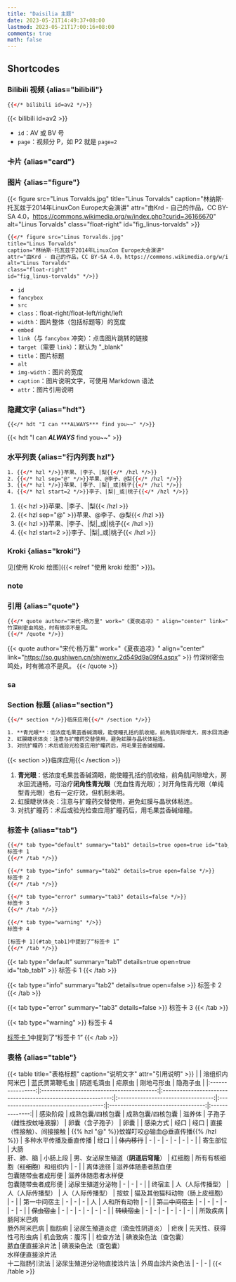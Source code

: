 ```yaml
---
title: "Daisilia 主题"
date: 2023-05-21T14:49:37+08:00
lastmod: 2023-05-21T17:00:16+08:00
comments: true
math: false
---
```


## Shortcodes

### Bilibili 视频 {alias="bilibili"}

```html
{{</* bilibili id=av2 */>}}
```

{{< bilibili id=av2 >}}

- `id`：AV 或 BV 号
- `page`：视频分 P，如 P2 就是 `page=2`

### 卡片 {alias="card"}

### 图片 {alias="figure"}

{{< figure src="Linus Torvalds.jpg" title="Linus Torvalds" caption="林纳斯·托瓦兹于2014年LinuxCon Europe大会演讲" attr="由Krd - 自己的作品，CC BY-SA 4.0，https://commons.wikimedia.org/w/index.php?curid=36166670" alt="Linus Torvalds" class="float-right" id="fig_linus-torvalds" >}}

```html
{{</* figure src="Linus Torvalds.jpg"
title="Linus Torvalds"
caption="林纳斯·托瓦兹于2014年LinuxCon Europe大会演讲"
attr="由Krd - 自己的作品，CC BY-SA 4.0，https://commons.wikimedia.org/w/index.php?curid=36166670"
alt="Linus Torvalds"
class="float-right"
id="fig_linus-torvalds" */>}}
```

- `id`
- `fancybox`
- `src`
- `class`：float-right/float-left/right/left
- `width`：图片整体（包括标题等）的宽度
- `embed`
- `link`（与 `fancybox` 冲突）：点击图片跳转的链接
- `target`（需要 `link`）：默认为 "_blank"
- `title`：图片标题
- `alt`
- `img-width`：图片的宽度
- `caption`：图片说明文字，可使用 Markdown 语法
- `attr`：图片引用说明

### 隐藏文字 {alias="hdt"}

```
{{</* hdt "I can ***ALWAYS*** find you~~" */>}}
```

{{< hdt "I can ***ALWAYS*** find you~~" >}}

### 水平列表 {alias="行内列表 hzl"}

```html
1. {{</* hzl */>}}苹果、|李子、|梨{{</* /hzl */>}}
2. {{</* hzl sep="@" */>}}苹果、@李子、@梨{{</* /hzl */>}}
3. {{</* hzl */>}}苹果、|李子、|梨|_或|桃子{{</* /hzl */>}}
4. {{</* hzl start=2 */>}}李子、|梨|_或|桃子{{</* /hzl */>}}
```

1. {{< hzl >}}苹果、|李子、|梨{{< /hzl >}}
2. {{< hzl sep="@" >}}苹果、@李子、@梨{{< /hzl >}}
3. {{< hzl >}}苹果、|李子、|梨|_或|桃子{{< /hzl >}}
4. {{< hzl start=2 >}}李子、|梨|_或|桃子{{< /hzl >}}

### Kroki {alias="kroki"}

见[使用 Kroki 绘图]({{< relref "使用 kroki 绘图" >}})。

### note

### 引用 {alias="quote"}

```html
{{</* quote author="宋代·杨万里" work="《夏夜追凉》" align="center" link="https://so.gushiwen.cn/shiwenv_2d549d9a09f4.aspx" */>}}
竹深树密虫鸣处，时有微凉不是风。
{{</* /quote */>}}
```

{{< quote author="宋代·杨万里" work="《夏夜追凉》" align="center" link="https://so.gushiwen.cn/shiwenv_2d549d9a09f4.aspx" >}}
竹深树密虫鸣处，时有微凉不是风。
{{< /quote >}}

### sa

### Section 标题 {alias="section"}

```html
{{</* section */>}}临床应用{{</* /section */>}}

1. **青光眼**：低浓度毛果芸香碱滴眼，能使瞳孔括约肌收缩，前角肌间隙增大，房水回流通畅，可治疗**闭角性青光眼**（充血性青光眼）；对开角性青光眼（单纯型青光眼）也有一定疗效，但机制未明。
2. 虹膜睫状体炎：注意与扩瞳药交替使用，避免虹膜与晶状体粘连。
3. 对抗扩瞳药：术后或验光检查应用扩瞳药后，用毛果芸香碱缩瞳。

```

{{< section >}}临床应用{{< /section >}}

1. **青光眼**：低浓度毛果芸香碱滴眼，能使瞳孔括约肌收缩，前角肌间隙增大，房水回流通畅，可治疗**闭角性青光眼**（充血性青光眼）；对开角性青光眼（单纯型青光眼）也有一定疗效，但机制未明。
2. 虹膜睫状体炎：注意与扩瞳药交替使用，避免虹膜与晶状体粘连。
3. 对抗扩瞳药：术后或验光检查应用扩瞳药后，用毛果芸香碱缩瞳。

### 标签卡 {alias="tab"}

```html
{{</* tab type="default" summary="tab1" details=true open=true id="tab_tab1" */>}}
标签卡 1
{{</* /tab */>}}

{{</* tab type="info" summary="tab2" details=true open=false */>}}
标签卡 2
{{</* /tab */>}}

{{</* tab type="error" summary="tab3" details=false */>}}
标签卡 3
{{</* /tab */>}}

{{</* tab type="warning" */>}}
标签卡 4

[标签卡 1](#tab_tab1)中提到了“标签卡 1”
{{</* /tab */>}}
```

{{< tab type="default" summary="tab1" details=true open=true id="tab_tab1" >}}
标签卡 1
{{< /tab >}}

{{< tab type="info" summary="tab2" details=true open=false >}}
标签卡 2
{{< /tab >}}

{{< tab type="error" summary="tab3" details=false >}}
标签卡 3
{{< /tab >}}

{{< tab type="warning" >}}
标签卡 4

[标签卡 1](#tab_tab1)中提到了“标签卡 1”
{{< /tab >}}

### 表格 {alias="table"}

{{< table title="表格标题" caption="说明文字" attr="引用说明" >}}
|                  |               溶组织内阿米巴              |                        蓝氏贾第鞭毛虫                        |             阴道毛滴虫             |                 疟原虫                |             刚地弓形虫             |    隐孢子虫    |
|:----------------:|:-----------------------------------------:|:------------------------------------------------------------:|:----------------------------------:|:-------------------------------------:|:----------------------------------:|:--------------:|
|     感染阶段     |             成熟包囊/四核包囊             |                       成熟包囊/四核包囊                      |               滋养体               |        子孢子（雌性按蚊唾液腺）       |          卵囊（含子孢子）          |      卵囊      |
|     感染方式     |                    经口                   |                             经口                             |      直接（性接触）、间接接触      |        {{% hzl "@" %}}蚊媒叮咬@输血@垂直传播{{% /hzl %}} |       多种水平传播及垂直传播       |      经口      |
|   ~~体内移行~~   |                     -                     |                               -                              |                  -                 |                   -                   |                  -                 |        -       |
|     寄生部位     |            大肠<br/>肝、肺、脑            |                           小肠上段                           | 男、女泌尿生殖道（**阴道后穹隆**） | 红细胞 | 所有有核细胞（~~红细胞~~）和组织内 |        -       |
|     离体途径     | 滋养体随患者脓血便<br/>包囊随带虫者成形便 |           滋养体随患者水样便<br/>包囊随带虫者成形便          |          泌尿生殖道分泌物          |                   -                   |                  -                 |        -       |
|      终宿主      |              人（人际传播型）             |                       人（人际传播型）                       |          人（人际传播型）          |                  按蚊                 |   猫及其他猫科动物（肠上皮细胞）   |        -       |
|   第一中间宿主   |                     -                     |                               -                              |                  -                 |                   人                  |            人和所有动物            |        -       |
| ~~第二中间宿主~~ |                     -                     |                               -                              |                  -                 |                   -                   |                  -                 |        -       |
|   ~~保虫宿主~~   |                     -                     |                               -                              |                  -                 |                   -                   |                  -                 |        -       |
|   ~~转续宿主~~   |                     -                     |                               -                              |                  -                 |                   -                   |                  -                 |        -       |
|     所致疾病     |        肠阿米巴病<br/>肠外阿米巴病        |                            脂肪痢                            |   泌尿生殖道炎症（滴虫性阴道炎）   |                  疟疾                 |       先天性、获得性弓形虫病       | 机会致病：腹泻 |
|     检查方法     | 碘液染色法（查包囊）<br/>脓血便直接涂片法 | 碘液染色法（查包囊）<br/>水样便直接涂片法<br/>十二指肠引流法 |     泌尿生殖道分泌物直接涂片法     |            外周血涂片染色法           |                  -                 |        -       |
{{< /table >}}
